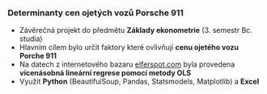 ### Determinanty cen ojetých vozů Porsche 911
- Závěrečná projekt do předmětu **Základy ekonometrie** (3. semestr Bc. studia) <br>
- Hlavním cílem bylo určit faktory které ovlivňují **cenu ojetého vozu Porche 911**
- Na datech z internetového bazaru [elferspot.com](https://www.elferspot.com/en/) byla provedena **vícenásobná lineární regrese pomocí metody OLS** <br>
- Využit **Python** (BeautifulSoup, Pandas, Statsmodels, Matplotlib) a **Excel** <br>
